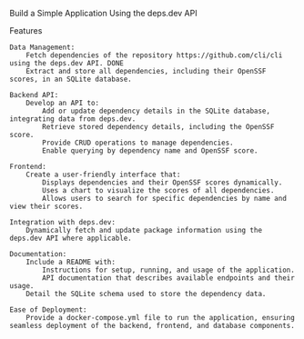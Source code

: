 Build a Simple Application Using the deps.dev API

Features

    Data Management:
        Fetch dependencies of the repository https://github.com/cli/cli using the deps.dev API. DONE
        Extract and store all dependencies, including their OpenSSF scores, in an SQLite database.
        
    Backend API:
        Develop an API to:
            Add or update dependency details in the SQLite database, integrating data from deps.dev.
            Retrieve stored dependency details, including the OpenSSF score.
            Provide CRUD operations to manage dependencies.
            Enable querying by dependency name and OpenSSF score.

    Frontend:
        Create a user-friendly interface that:
            Displays dependencies and their OpenSSF scores dynamically.
            Uses a chart to visualize the scores of all dependencies.
            Allows users to search for specific dependencies by name and view their scores.

    Integration with deps.dev:
        Dynamically fetch and update package information using the deps.dev API where applicable.

    Documentation:
        Include a README with:
            Instructions for setup, running, and usage of the application.
            API documentation that describes available endpoints and their usage.
        Detail the SQLite schema used to store the dependency data.

    Ease of Deployment:
        Provide a docker-compose.yml file to run the application, ensuring seamless deployment of the backend, frontend, and database components.